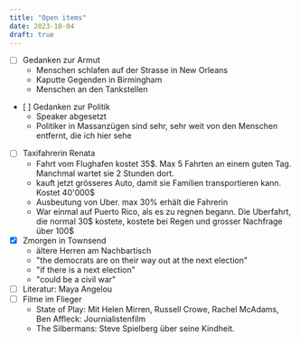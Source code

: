 ```yaml
---
title: "Open items"
date: 2023-10-04
draft: true
---
```


- [ ] Gedanken zur Armut
    - Menschen schlafen auf der Strasse in New Orleans
    - Kaputte Gegenden in Birmingham
    - Menschen an den Tankstellen
- [ ] Gedanken zur Politik
    - Speaker abgesetzt
    - Politiker in Massanzügen sind sehr, sehr weit von den Menschen entfernt, die ich hier sehe
- [ ] Taxifahrerin Renata
    - Fahrt vom Flughafen kostet 35$. Max 5 Fahrten an einem guten Tag. Manchmal wartet sie 2 Stunden dort.
    - kauft jetzt grösseres Auto, damit sie Familien transportieren kann. Kostet 40'000$
    - Ausbeutung von Uber. max 30% erhält die Fahrerin
    - War einmal auf Puerto Rico, als es zu regnen begann. Die Uberfahrt, die normal 30$ kostete, kostete bei Regen und grosser Nachfrage über 100$
- [x] Zmorgen in Townsend
    - ältere Herren am Nachbartisch
    - "the democrats are on their way out at the next election"
    - "if there is a next election"
    - "could be a civil war"
- [ ] Literatur: Maya Angelou
- [ ] Filme im Flieger
    - State of Play: Mit Helen Mirren, Russell Crowe, Rachel McAdams, Ben Affleck: Journialistenfilm
    - The Silbermans: Steve Spielberg über seine Kindheit.

